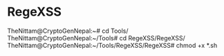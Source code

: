 # RegeXSS

TheNittam@CryptoGenNepal:\~\# cd Tools/
TheNittam@CryptoGenNepal:~/Tools# cd RegeXSS/RegeXSS/
TheNittam@CryptoGenNepal:~/Tools/RegeXSS/RegeXSS# chmod +x *.sh
